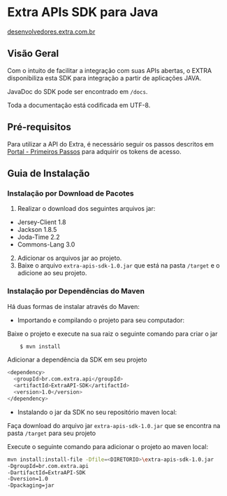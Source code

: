 Extra APIs SDK para Java
==============

[desenvolvedores.extra.com.br](http://desenvolvedores.extra.com.br/)

## Visão Geral


Com o intuito de facilitar a integração com suas APIs abertas, o EXTRA disponibiliza esta SDK para integração a partir de aplicações JAVA.

JavaDoc do SDK pode ser encontrado em `/docs`.

Toda a documentação está codificada em UTF-8.

## Pré-requisitos
Para utilizar a API do Extra, é necessário seguir os passos descritos em [Portal - Primeiros Passos](http://desenvolvedores.extra.com.br/api-portal/docs/apilojistav1/main/getting-started.html) para adquirir os tokens de acesso.

## Guia de Instalação

### Instalação por Download de Pacotes

1. Realizar o download dos seguintes arquivos jar:
  * Jersey-Client 1.8
  * Jackson 1.8.5
  * Joda-Time 2.2
  * Commons-Lang 3.0

2. Adicionar os arquivos jar ao projeto.
3. Baixe o arquivo `extra-apis-sdk-1.0.jar` que está na pasta `/target` e o adicione ao seu projeto.

### Instalação por Dependências do Maven

Há duas formas de instalar através do Maven:

- Importando e compilando o projeto para seu computador:

Baixe o projeto e execute na sua raiz o seguinte comando para criar o jar

  ```bash
      $ mvn install
  ```

Adicionar a dependência da SDK em seu projeto

```bash
<dependency>
  <groupId>br.com.extra.api</groupId>
  <artifactId>ExtraAPI-SDK</artifactId>
  <version>1.0</version>
</dependency>
```
- Instalando o jar da SDK no seu repositório maven local:

Faça download do arquivo jar `extra-apis-sdk-1.0.jar` que se encontra na pasta `/target` para seu projeto

Execute o seguinte comando para adicionar o projeto ao maven local:

```bash
mvn install:install-file -Dfile=<DIRETORIO>\extra-apis-sdk-1.0.jar
-DgroupId=br.com.extra.api
-DartifactId=ExtraAPI-SDK
-Dversion=1.0  
-Dpackaging=jar
```

